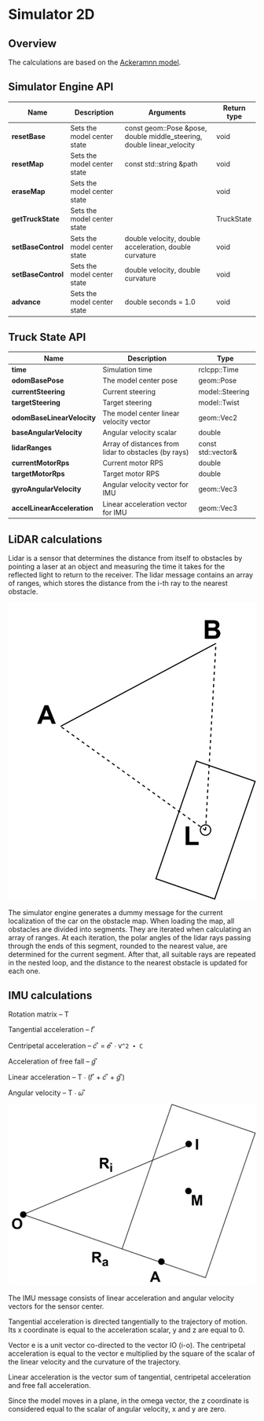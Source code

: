 # Simulator 2D

## Overview
The calculations are based on the [Ackeramnn model](../../doc/ackermann_vehicle.md).

## Simulator Engine API

| Name | Description | Arguments | Return type |
| --- | --- | --- | --- |
| **resetBase** | Sets the model center state | const geom::Pose &pose, double middle_steering, double linear_velocity | void |
| **resetMap** | Sets the model center state | const std::string &path | void |
| **eraseMap** | Sets the model center state |  | void |
| **getTruckState** | Sets the model center state |  | TruckState |
| **setBaseControl** | Sets the model center state | double velocity, double acceleration, double curvature | void |
| **setBaseControl** | Sets the model center state | double velocity, double curvature | void |
| **advance** | Sets the model center state | double seconds = 1.0 | void |

## Truck State API

| Name | Description | Type |
| --- | --- | --- |
| **time** | Simulation time | rclcpp::Time |
| **odomBasePose** | The model center pose | geom::Pose |
| **currentSteering** | Current steering | model::Steering |
| **targetSteering** | Target steering | model::Twist |
| **odomBaseLinearVelocity** | The model center linear velocity vector | geom::Vec2 |
| **baseAngularVelocity** | Angular velocity scalar | double |
| **lidarRanges** | Array of distances from lidar to obstacles (by rays) | const std::vector<float>& |
| **currentMotorRps** | Current motor RPS | double |
| **targetMotorRps** | Target motor RPS | double |
| **gyroAngularVelocity** | Angular velocity vector for IMU | geom::Vec3 |
| **accelLinearAcceleration** | Linear acceleration vector for IMU | geom::Vec3 |


## LiDAR calculations

Lidar is a sensor that determines the distance from itself to obstacles by pointing a laser at an object and measuring the time it takes for the reflected light to return to the receiver. The lidar message contains an array of ranges, which stores the distance from the i-th ray to the nearest obstacle.

![This is an image](doc/images/lidar.png)

The simulator engine generates a dummy message for the current localization of the car on the obstacle map. When loading the map, all obstacles are divided into segments. They are iterated when calculating an array of ranges. At each iteration, the polar angles of the lidar rays passing through the ends of this segment, rounded to the nearest value, are determined for the current segment. After that, all suitable rays are repeated in the nested loop, and the distance to the nearest obstacle is updated for each one.


## IMU calculations

Rotation matrix – T

Tangential acceleration – 𝑡 ⃗

Centripetal acceleration – 𝑐 ⃗  = 𝑒 ⃗ ∙ ⱱ`^2 ∙ C`

Acceleration of free fall – 𝑔 ⃗

Linear acceleration – T ∙ (𝑡 ⃗ + 𝑐 ⃗ + 𝑔 ⃗)

Angular velocity – T ∙ 𝜔 ⃗

![This is an image](doc/images/imu.png)

The IMU message consists of linear acceleration and angular velocity vectors for the sensor center.

Tangential acceleration is directed tangentially to the trajectory of motion. Its x coordinate is equal to the acceleration scalar, y and z are equal to 0.

Vector e is a unit vector co-directed to the vector IO (i-o). The centripetal acceleration is equal to the vector e multiplied by the square of the scalar of the linear velocity and the curvature of the trajectory.

Linear acceleration is the vector sum of tangential, centripetal acceleration and free fall acceleration.

Since the model moves in a plane, in the omega vector, the z coordinate is considered equal to the scalar of angular velocity, x and y are zero.